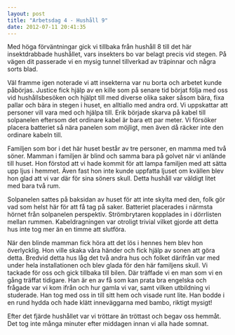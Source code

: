 ```yaml
---
layout: post
title: "Arbetsdag 4 - Hushåll 9"
date: 2012-07-11 20:41:35
---
```

Med höga förväntningar gick vi tillbaka från hushåll 8 till det här insektdrabbade hushållet, vars insekters bo var belagt precis vid stegen. På vägen dit passerade vi en mysig tunnel tillverkad av träpinnar och några sorts blad.

Väl framme igen noterade vi att insekterna var nu borta och arbetet kunde påbörjas. Justice fick hjälp av en kille som på senare tid börjat följa med oss vid hushållsbesöken och hjälpt till med diverse olika saker såsom bära, fixa pallar och bära in stegen i huset, en alltiallo med andra ord. Vi uppskattar att personer vill vara med och hjälpa till. Erik började skarva på kabel till solpanelen eftersom det ordinare kabel är bara ett par meter. Vi försöker placera batteriet så nära panelen som möjligt, men även då räcker inte den ordinare kabeln till.

Familjen som bor i det här huset består av tre personer, en mamma med två söner. Mamman i familjen är blind och samma bara på golvet när vi anlände till huset. Hon förstod att vi hade kommit för att lampa familjen med att sätta upp ljus i hemmet. Även fast hon inte kunde uppfatta ljuset om kvällen blev hon glad att vi var där för sina söners skull. Detta hushåll var väldigt litet med bara två rum.

Solpanelen sattes på baksidan av huset för att inte skylta med den, folk gör vad som helst här för att få tag på saker. Batteriet placerades i närmsta hörnet från solpanelen perspektiv. Strömbrytaren kopplades in i dörrlisten mellan rummen. Kabeldragningen var otroligt trivial vilket gjorde att detta hus inte tog mer än en timme att slutföra.

När den blinde mamman fick höra att det lös i hennes hem blev hon överlycklig. Hon ville skaka våra händer och fick hjälp av sonen att göra detta. Bredvid detta hus låg det två andra hus och folket därifrån var med under hela installationen och blev glada för den här familjens skull. Vi tackade för oss och gick tillbaka till bilen. Där träffade vi en man som vi en gång träffat tidigare. Han är en av få som kan prata bra engelska och frågade var vi kom ifrån och hur gamla vi var, samt vilken utbildning vi studerade. Han tog med oss in till sitt hem och visade runt lite. Han bodde i en rund hydda och hade klätt inneväggarna med bambo, riktigt mysigt!

Efter det fjärde hushållet var vi tröttare än tröttast och begav oss hemmåt. Det tog inte många minuter efter middagen innan vi alla hade somnat.

